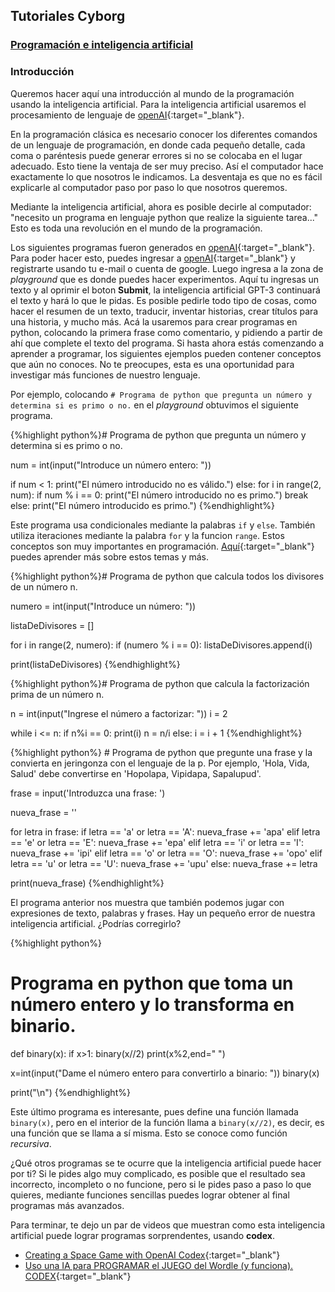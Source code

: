 ## Tutoriales Cyborg
### [Programación e inteligencia artificial](home.html) 

### Introducción

Queremos hacer aquí una introducción al mundo de la programación usando la inteligencia artificial.  Para la inteligencia artificial usaremos el procesamiento de lenguaje de [openAI](https://openai.com/api){:target="_blank"}.

En la programación clásica es necesario conocer los diferentes comandos de un lenguaje de programación, en donde cada pequeño detalle, cada coma o paréntesis puede generar errores si no se colocaba en el lugar adecuado. Esto tiene la ventaja de ser muy preciso. Así el computador hace exactamente lo que nosotros le indicamos. La desventaja es que no es fácil explicarle al computador paso por paso lo que nosotros queremos.

Mediante la inteligencia artificial, ahora es posible decirle al computador: "necesito un programa en lenguaje python que realize la siguiente tarea..." Esto es toda una revolución en el mundo de la programación.


Los siguientes programas fueron generados en [openAI](https://openai.com/api){:target="_blank"}. 
Para poder hacer esto, puedes ingresar a [openAI](https://openai.com/api){:target="_blank"} y registrarte usando tu e-mail o cuenta de google. Luego ingresa a la zona de _playground_ que es donde puedes hacer experimentos. Aquí tu ingresas un texto y al oprimir el boton **Submit**, la inteligencia artificial GPT-3 continuará el texto y hará lo que le pidas. Es posible pedirle todo tipo de cosas, como hacer el resumen de un texto, traducir, inventar historias, crear títulos para una historia, y mucho más. Acá la usaremos para crear programas en python, colocando la primera frase como comentario, y pidiendo a partir de ahí que complete el texto del programa. Si hasta ahora estás comenzando a aprender a programar, los siguientes ejemplos pueden contener conceptos que aún no conoces. No te preocupes, esta es una oportunidad para investigar más funciones de nuestro lenguaje. 

Por ejemplo, colocando `# Programa de python que pregunta un número y determina si es primo o no.` en el _playground_ obtuvimos el siguiente programa.

{%highlight python%}# Programa de python que pregunta un número y determina si es primo o no.

num = int(input("Introduce un número entero: "))

if num < 1:
	print("El número introducido no es válido.")
else:
	for i in range(2, num):
		if num % i == 0:
			print("El número introducido no es primo.")
			break
	else:
		print("El número introducido es primo.")
{%endhighlight%}

Este programa usa condicionales mediante la palabras `if` y `else`. También utiliza iteraciones mediante la palabra `for` y la funcion `range`. Estos conceptos son muy importantes en programación. [Aquí](https://docs.python.org/es/3/tutorial/controlflow.html){:target="_blank"} puedes aprender más sobre estos temas y más.

{%highlight python%}# Programa de python que calcula todos los divisores de un número n.

numero = int(input("Introduce un número: "))

listaDeDivisores = []

for i in range(2, numero):
	if (numero % i == 0):
		listaDeDivisores.append(i)

print(listaDeDivisores)
{%endhighlight%}



{%highlight python%}# Programa de python que calcula la factorización prima de un número n.

n = int(input("Ingrese el número a factorizar: "))
i = 2

while i <= n:
    if n%i == 0:
        print(i)
        n = n/i
    else:
        i = i + 1
{%endhighlight%}

{%highlight python%} # Programa de python que pregunte una frase y la convierta en jeringonza con el lenguaje de la p. Por ejemplo, 'Hola, Vida, Salud' debe convertirse en  'Hopolapa, Vipidapa, Sapalupud'.

frase = input('Introduzca una frase: ')

nueva_frase = ''

for letra in frase:
	if letra == 'a' or letra == 'A':
		nueva_frase += 'apa'
	elif letra == 'e' or letra == 'E':
		nueva_frase += 'epa'
	elif letra == 'i' or letra == 'I':
		nueva_frase += 'ipi'
	elif letra == 'o' or letra == 'O':
		nueva_frase += 'opo'
	elif letra == 'u' or letra == 'U':
		nueva_frase += 'upu'
	else:
		nueva_frase += letra

print(nueva_frase)
{%endhighlight%}

El programa anterior nos muestra que también podemos jugar con expresiones de texto, palabras y frases. Hay un pequeño error de nuestra inteligencia artificial. ¿Podrías corregirlo?


{%highlight python%} 
# Programa en python que toma un número entero y lo transforma en binario.

def binary(x):
	if x>1:
		binary(x//2)
	print(x%2,end=" ")

x=int(input("Dame el número entero para convertirlo a binario: "))
binary(x)

print("\n")
{%endhighlight%}

Este último programa es interesante, pues define una función llamada `binary(x)`, pero en el interior de la función llama a `binary(x//2)`, es decir, es una función que se llama a sí misma. Esto se conoce como función _recursiva_.

¿Qué otros programas se te ocurre que la inteligencia artificial puede hacer por ti? Si le pides algo muy complicado, es posible que el resultado sea incorrecto, incompleto o no funcione, pero si le pides paso a paso lo que quieres, mediante funciones sencillas puedes lograr obtener al final programas más avanzados.

Para terminar, te dejo un par de videos que muestran como esta inteligencia artificial puede lograr programas sorprendentes, usando **codex**. 

- [Creating a Space Game with OpenAI Codex](https://www.youtube.com/watch?v=Zm9B-DvwOgw){:target="_blank"}
- [Uso una IA para PROGRAMAR el JUEGO del Wordle (y funciona). CODEX](https://www.youtube.com/watch?v=FQqwynsDs7A){:target="_blank"}